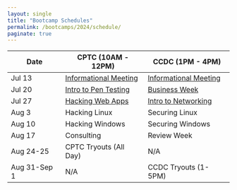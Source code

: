 ```yaml
---
layout: single
title: "Bootcamp Schedules"
permalink: /bootcamps/2024/schedule/
paginate: true
---
```


| Date | CPTC (10AM - 12PM) | CCDC (1PM - 4PM) |
| ---- | -------------------- | -------------------- |
| Jul 13 | [Informational Meeting](/bootcamps/2024/meeting-1/) | [Informational Meeting](/bootcamps/2024/meeting-1/) |
| Jul 20 | [Intro to Pen Testing](/bootcamps/2024/meeting-2/#cptc-intro-to-penetration-testing)  | [Business Week](/bootcamps/2024/meeting-2/#ccdc-business-week-intro-to-business) |
| Jul 27 | [Hacking Web Apps](/bootcamps/2024/meeting-3/#cptc-intro-to-web-applications) | [Intro to Networking](/bootcamps/2024/meeting-3/#ccdc-intro-to-networking) |
| Aug 3  | Hacking Linux    | Securing Linux |
| Aug 10 | Hacking Windows | Securing Windows |
| Aug 17 | Consulting | Review Week |
| Aug 24-25 | CPTC Tryouts (All Day) | N/A |
| Aug 31-Sep 1 | N/A | CCDC Tryouts (1-5PM) |